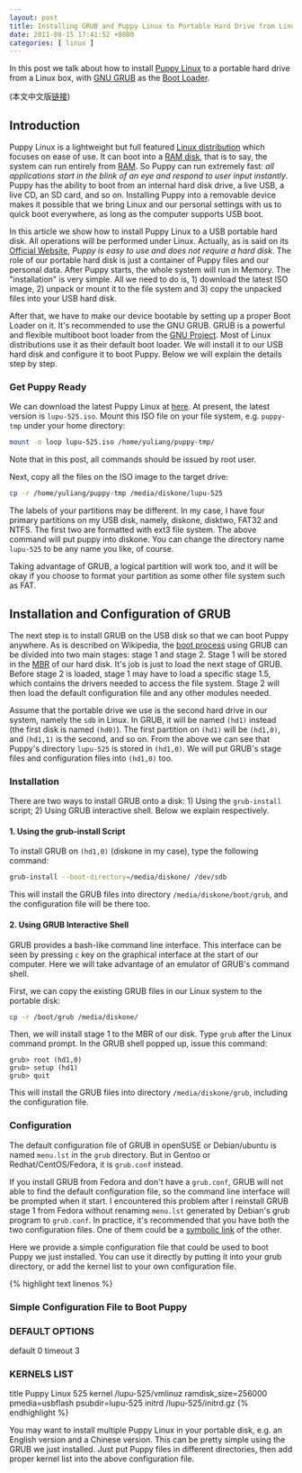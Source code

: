 ```yaml
--- 
layout: post
title: Installing GRUB and Puppy Linux to Portable Hard Drive from Linux
date: 2011-08-15 17:41:52 +0800
categories: [ linux ]
---
```


In this post we talk about how to install [Puppy Linux][puppylinux] to a portable hard drive from a Linux box, with [GNU GRUB][grub] as the [Boot Loader][bootloader].

<!-- more -->

(本文中文版[链接][chinese])

## Introduction

Puppy Linux is a lightweight but full featured [Linux distribution][linux-dist] which focuses on ease of use. It can boot into a [RAM disk][ramdisk], that is to say,
the system can run entirely from [RAM][ram]. So Puppy can run extremely fast: *all applications start in the blink of an eye and respond to user input instantly*.
Puppy has the ability to boot from an internal hard disk drive, a live USB, a live CD, an SD card, and so on.
Installing Puppy into a removable device makes it possible that we bring Linux and our personal settings with us to quick boot everywhere,
as long as the computer supports USB boot.

In this article we show how to install Puppy Linux to a USB portable hard disk. All operations will be performed under Linux.
Actually, as is said on its [Official Website][puppylinux-inst], *Puppy is easy to use and does not require a hard disk*.
The role of our portable hard disk is just a container of Puppy files and our personal data. After Puppy starts, the whole system will run in Memory.
The "installation" is very simple.
All we need to do is, 1) download the latest ISO image, 2) unpack or mount it to the file system and 3) copy the unpacked files into your USB hard disk.

After that, we have to make our device bootable by setting up a proper Boot Loader on it. It's recommended to use the GNU GRUB.
GRUB is a powerful and flexible multiboot boot loader from the [GNU Project][gnu-proj]. Most of Linux distributions use it as their default boot loader.
We will install it to our USB hard disk and configure it to boot Puppy. Below we will explain the details step by step.

### Get Puppy Ready

We can download the latest Puppy Linux at [here][puppy-down]. At present, the latest version is `lupu-525.iso`.
Mount this ISO file on your file system, e.g. `puppy-tmp` under your home directory:

``` bash
mount -o loop lupu-525.iso /home/yuliang/puppy-tmp/
```

Note that in this post, all commands should be issued by root user.

Next, copy all the files on the ISO image to the target drive:

``` bash
cp -r /home/yuliang/puppy-tmp /media/diskone/lupu-525
```

The labels of your partitions may be different. In my case, I have four primary partitions on my USB disk, namely, diskone,  disktwo, FAT32 and NTFS.
The first two are formatted with ext3 file system. The above command will put puppy into diskone.
You can change the directory name `lupu-525` to be any name you like, of course.

Taking advantage of GRUB, a logical partition will work too, and it will be okay if you choose to format your partition as some other file system such as FAT.

## Installation and Configuration of GRUB

The next step is to install GRUB on the USB disk so that we can boot Puppy anywhere.
As is described on Wikipedia, the [boot process][boot-process] using GRUB can be divided into two main stages: stage 1 and stage 2.
Stage 1 will be stored in the [MBR][mbr] of our hard disk. It's job is just to load the next stage of GRUB.
Before stage 2 is loaded, stage 1 may have to load a specific stage 1.5, which contains the drivers needed to access the file system.
Stage 2 will then load the default configuration file and any other modules needed.

Assume that the portable drive we use is the second hard drive in our system, namely the `sdb` in Linux.
In GRUB, it will be named `(hd1)` instead (the first disk is named `(hd0)`). The first partition on `(hd1)` will be `(hd1,0)`, and `(hd1,1)` is the second, and so on.
From the above we can see that Puppy's directory `lupu-525` is stored in `(hd1,0)`. We will put GRUB's stage files and configuration files into `(hd1,0)` too.

### Installation

There are two ways to install GRUB onto a disk: 1) Using the `grub-install` script; 2) Using GRUB interactive shell. Below we explain respectively.

#### 1. Using the grub-install Script

To install GRUB on `(hd1,0)` (diskone in my case), type the following command:

``` bash
grub-install --boot-directory=/media/diskone/ /dev/sdb
```

This will install the GRUB files into directory `/media/diskone/boot/grub`, and the configuration file will be there too.

#### 2. Using GRUB Interactive Shell

GRUB provides a bash-like command line interface. This interface can be seen by pressing `c` key on the graphical interface at the start of our computer.
Here we will take advantage of an emulator of GRUB's command shell.

First, we can copy the existing GRUB files in our Linux system to the portable disk:

``` bash
cp -r /boot/grub /media/diskone/
```

Then, we will install stage 1 to the MBR of our disk. Type `grub` after the Linux command prompt. In the GRUB shell popped up, issue this command:

``` text
grub> root (hd1,0)
grub> setup (hd1)
grub> quit
```

This will install the GRUB files into directory `/media/diskone/grub`, including the configuration file.

### Configuration

The default configuration file of GRUB in openSUSE or Debian/ubuntu is named `menu.lst` in the `grub` directory.
But in Gentoo or Redhat/CentOS/Fedora, it is `grub.conf` instead.

If you install GRUB from Fedora and don't have a `grub.conf`, GRUB will not able to find the default configuration file,
so the command line interface will be prompted when it start.
I encountered this problem after I reinstall GRUB stage 1 from Fedora without renaming `menu.lst` generated by Debian's grub program to `grub.conf`.
In practice, it's recommended that you have both the two configuration files. One of them could be a [symbolic link][s-link] of the other.

Here we provide a simple configuration file that could be used to boot Puppy we just installed.
You can use it directly by putting it into your grub directory, or add the kernel list to your own configuration file.

{% highlight text linenos %}
### Simple Configuration File to Boot Puppy
### DEFAULT OPTIONS
default		0
timeout		3
### KERNELS LIST
title Puppy Linux 525
kernel /lupu-525/vmlinuz ramdisk_size=256000 pmedia=usbflash psubdir=lupu-525
initrd /lupu-525/initrd.gz
{% endhighlight %}

You may want to install multiple Puppy Linux in your portable disk, e.g. an English version and a Chinese version.
This can be pretty simple using the GRUB we just installed. Just put Puppy files in different directories, then add proper kernel list into the above configuration file.

[puppylinux]:           http://puppylinux.org/
[puppylinux-inst]:      http://puppylinux.org/main/How%20NOT%20to%20install%20Puppy.htm
[grub]:                 http://www.gnu.org/software/grub/
[bootloader]:           http://en.wikipedia.org/wiki/Booting#Boot_loader
[linux-dist]:           http://en.wikipedia.org/wiki/Linux_distribution
[ramdisk]:              http://en.wikipedia.org/wiki/Ramdisk
[gnu-proj]:             http://www.gnu.org/
[puppy-down]:           http://puppylinux.org/main/Download%20Latest%20Release.htm
[mbr]:                  http://en.wikipedia.org/wiki/Master_boot_record
[boot-process]:         http://en.wikipedia.org/wiki/GNU_GRUB#Boot_process
[s-link]:               http://en.wikipedia.org/wiki/Symbolic_link
[chinese]:              /linux/2011/08/16/installing-grub-and-puppy-linux-to-portable-hard-drive-from-linux-chs/
[ram]:                  http://en.wikipedia.org/wiki/RAM
